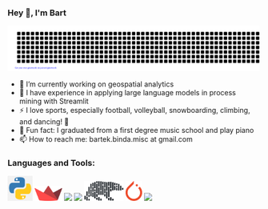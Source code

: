 ### Hey 👋, I'm Bart

![gitartwork](gitartwork.svg)

- 🔭 I’m currently working on geospatial analytics
- 🌱 I have experience in applying large language models in process mining with Streamlit
- ⚡ I love sports, especially football, volleyball, snowboarding, climbing, and dancing! 👯
- 🎹 Fun fact: I graduated from a first degree music school and play piano
- 📫 How to reach me: bartek.binda.misc at gmail.com

### Languages and Tools: 


[<img src="imgs/python.png" height="50" />](https://www.python.org/)
[<img src="imgs/streamlit.png" height="30" />](https://streamlit.io/)
[<img src="https://user-images.githubusercontent.com/115616454/234384849-8c5f8be7-1bc1-475d-8cd1-e55af231cccb.png" height="50" />](https://pandas.pydata.org/)
[<img src="https://user-images.githubusercontent.com/115616454/234385685-f0db3148-4b77-4cab-86e2-836ae059d10a.png" height="40" />](https://scikit-learn.org/stable/)
[<img src="imgs/polars.png" height="40" />](https://pola.rs/)
[<img src="imgs/pytorch.png" height="40" />](https://pytorch.org/)
[<img src="https://user-images.githubusercontent.com/115616454/234386105-9457e92b-9d47-4b8e-b808-b3d55b4e737b.png" height="50" />](https://www.microsoft.com/en-us/sql-server)

<!-- ### 📊 My GitHub Stats

![Bartek's github stats](https://github-readme-stats.vercel.app/api?username=bindas1&show_icons=true&theme=radical) -->
